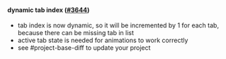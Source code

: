 #### dynamic tab index ([#3644](https://github.com/shopsys/shopsys/pull/3644))

- tab index is now dynamic, so it will be incremented by 1 for each tab, because there can be missing tab in list
- active tab state is needed for animations to work correctly
- see #project-base-diff to update your project
